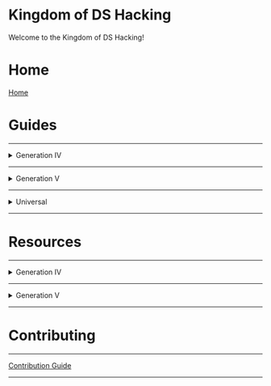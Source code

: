 # Kingdom of DS Hacking

Welcome to the Kingdom of DS Hacking!

# Home

[Home](README.md)

# Guides
---
<details>
<summary>Generation IV</summary>
<br>
<br>

<details>
<summary>Diamond and Pearl</summary>
<br>

[Overworld Sprites Replacement](gen4/guides/field/owsprites.md)

</details>

<details>
<summary>Platinum</summary>
<br>

[Overworld Sprites Replacement](gen4/guides/field/owsprites.md)

[Adding New Poké Marts](gen4/guides/field/pt_hgss-pokemarts.md)

[Setting the Weather from a Script](gen4/guides/field/pt_hgss-script_weather.md)

[Making TMs Reusable](gen4/guides/field/pt_hgss-reusabletms.md)

</details>

<details>
<summary>Heartgold and SoulSilver</summary>
<br>

[Overworld Sprites Replacement](gen4/guides/field/owsprites.md)

[Adding New Poké Marts](gen4/guides/field/pt_hgss-pokemarts.md)

[Editing the Town Map](gen4/guides/interface/hgss-town_map.md)

[Setting the Weather from a Script](gen4/guides/field/pt_hgss-script_weather.md)

[Making TMs Reusable](gen4/guides/field/pt_hgss-reusabletms.md)

</details>
<br>

</details>

---

<details>
<summary>Generation V</summary>
<br>
<br>

<details>
<summary>Black and White</summary>
<br>

[Code Injection](gen5/guides/misc/bw_b2w2-code_injection.md)

[Map Insertion](gen5/guides/field/bw_b2w2-map_insertion.md)

[Exporting and Importing Buildings](gen5/guides/field/bw_b2w2-buildings.md)

</details>

<details>
<summary>Black 2 and White 2</summary>
<br>

[Code InjectiSon](gen5/guides/misc/bw_b2w2-code_injection.md)

[Fairy Type Insertion](gen5/guides/misc/b2w2-fairy.md)

[Map Insertion](gen5/guides/field/bw_b2w2-map_insertion.md)

[Exporting and Importing Buildings](gen5/guides/field/bw_b2w2-buildings.md)

</details>

<br>
</details>

---

<details>
<summary>Universal</summary>
<br>
<br>

[Code Injection](universal/guides/code_injection/code_injection.md)

[Sprite Indexing](universal/guides/sprite_indexing/indexing.md)

- [Sprite Indexing with GIMP](universal/guides/sprite_indexing/resources/gimp/gimp.md)

[NCER Sprite Editing](universal/guides/ncer_sprite_editing/ncer_sprite_editing.md)

[Hex Editing](universal/guides/hex_editing/hex_editing.md)

[Texture Flipbook (NSBTP) Creation](universal/guides/nsbtp_creation/nsbtp_tutorial.md)

<br>
</details>

---

# Resources

---

<details>
<summary>Generation IV</summary>
<br>
<br>

<details>
<summary>Diamond and Pearl</summary>
<br>


</details>

<details>
<summary>Platinum</summary>
<br>


</details>

<details>
<summary>Heartgold and SoulSilver</summary>
<br>

[Town Map Structures](gen4/resources/interface/hgss-town_map_spots.md)

</details>
<br>

</details>


---

<details>
<summary>Generation V</summary>
<br>
<br>

<details>
<summary>Black and White</summary>
<br>

[Maps](gen5/resources/field/bw_b2w2-maps.md)

[Zone Entities](gen5/resources/field/bw_b2w2-zone_entities.md)

</details>

<details>
<summary>Black 2 and White 2</summary>
<br>

[Area Data](gen5/resources/field/b2w2-area_data.md)

[Maps](gen5/resources/field/bw_b2w2-maps.md)

[Zone Entities](gen5/resources/field/bw_b2w2-zone_entities.md)

</details>

<br>
</details>

---

# Contributing

---


[Contribution Guide](contribution_guide.md)

---
